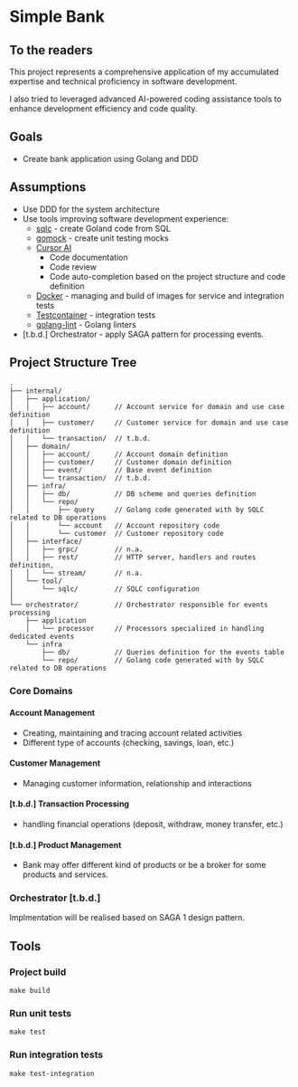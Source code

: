 # Simple Bank

## To the readers

This project represents a comprehensive application of my accumulated expertise and technical proficiency in software development.

I also tried to leveraged advanced AI-powered coding assistance tools to enhance development efficiency and code quality.

## Goals
- Create bank application using Golang and DDD

## Assumptions
- Use DDD for the system architecture
- Use tools improving software development experience:
  - [sqlc](https://docs.sqlc.dev/en/latest/) - create Goland code from SQL
  - [gomock](https://github.com/uber-go/mock) - create unit testing mocks
  - [Cursor AI](https://www.cursor.com/)
    - Code documentation
    - Code review
    - Code auto-completion based on the project structure and code definition
  - [Docker](https://docs.docker.com/) - managing and build of images for service and integration tests
  - [Testcontainer](https://testcontainers.com/) - integration tests
  - [golang-lint](https://golangci-lint.run/) - Golang linters
- [t.b.d.] Orchestrator - apply SAGA pattern for processing events.

## Project Structure Tree
```
.
├── internal/
│   ├── application/
│   │   ├── account/      // Account service for domain and use case definition
│   │   ├── customer/     // Customer service for domain and use case definition
│   │   └── transaction/  // t.b.d.
│   ├── domain/
│   │   ├── account/      // Account domain definition
│   │   ├── customer/     // Customer domain definition
│   │   ├── event/        // Base event definition
│   │   └── transaction/  // t.b.d.
│   ├── infra/
│   │   ├── db/           // DB scheme and queries definition
│   │   └── repo/
│   │       ├── query     // Golang code generated with by SQLC related to DB operations
│   │       └── account   // Account repository code
│   │       └── customer  // Customer repository code
│   ├── interface/
│   │   ├── grpc/         // n.a.
│   │   ├── rest/         // HTTP server, handlers and routes definition,
│   │   └── stream/       // n.a.
│   └── tool/
│       └── sqlc/         // SQLC configuration
│
└── orchestrator/         // Orchestrator responsible for events processing
    ├── application
    │   └── processor     // Processors specialized in handling dedicated events
    └── infra
        ├── db/           // Queries definition for the events table
        └── repo/         // Golang code generated with by SQLC related to DB operations
```

### Core Domains 
#### Account Management
- Creating, maintaining and tracing account related activities
- Different type of accounts (checking, savings, loan, etc.)
#### Customer Management
- Managing customer information, relationship and interactions
#### [t.b.d.] Transaction Processing
- handling financial operations (deposit, withdraw, money transfer, etc.)
#### [t.b.d.] Product Management
- Bank may offer different kind of products or be a broker for some products and services.


### Orchestrator [t.b.d.]
Implmentation will be realised based on SAGA 1 design pattern.

## Tools
### Project build
```shell
make build
```
### Run unit tests
```shell
make test
```
### Run integration tests
```shell
make test-integration
```
